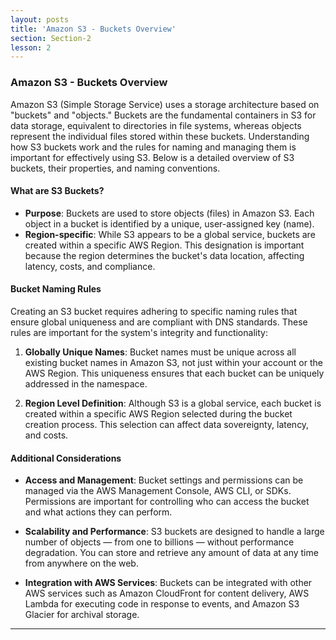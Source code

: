 ```yaml
---
layout: posts
title: 'Amazon S3 - Buckets Overview'
section: Section-2
lesson: 2
---
```


### Amazon S3 - Buckets Overview

Amazon S3 (Simple Storage Service) uses a storage architecture based on "buckets" and "objects." Buckets are the fundamental containers in S3 for data storage, equivalent to directories in file systems, whereas objects represent the individual files stored within these buckets. Understanding how S3 buckets work and the rules for naming and managing them is important for effectively using S3. Below is a detailed overview of S3 buckets, their properties, and naming conventions.

<!-- pagebreak -->

#### What are S3 Buckets?

- **Purpose**: Buckets are used to store objects (files) in Amazon S3. Each object in a bucket is identified by a unique, user-assigned key (name).
- **Region-specific**: While S3 appears to be a global service, buckets are created within a specific AWS Region. This designation is important because the region determines the bucket's data location, affecting latency, costs, and compliance.
<!-- pagebreak -->

#### Bucket Naming Rules

Creating an S3 bucket requires adhering to specific naming rules that ensure global uniqueness and are compliant with DNS standards. These rules are important for the system's integrity and functionality:

1. **Globally Unique Names**: Bucket names must be unique across all existing bucket names in Amazon S3, not just within your account or the AWS Region. This uniqueness ensures that each bucket can be uniquely addressed in the namespace.

2. **Region Level Definition**: Although S3 is a global service, each bucket is created within a specific AWS Region selected during the bucket creation process. This selection can affect data sovereignty, latency, and costs.

   <!-- pagebreak -->

#### Additional Considerations

- **Access and Management**: Bucket settings and permissions can be managed via the AWS Management Console, AWS CLI, or SDKs. Permissions are important for controlling who can access the bucket and what actions they can perform.

- **Scalability and Performance**: S3 buckets are designed to handle a large number of objects — from one to billions — without performance degradation. You can store and retrieve any amount of data at any time from anywhere on the web.

- **Integration with AWS Services**: Buckets can be integrated with other AWS services such as Amazon CloudFront for content delivery, AWS Lambda for executing code in response to events, and Amazon S3 Glacier for archival storage.

---
